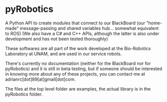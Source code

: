 pyRobotics
==========

A Python API to create modules that connect to our BlackBoard (our "home-made" message-passing and shared variables hub... somewhat equivalent to ROS)
(We also have a C# and C++ APIs, although the latter is also under development and has not been tested thoroughly)

These softwares are all part of the work developed at the Bio-Robotics Laboratory at UNAM, and are used in our service robots.

There's currently no documentation (neither for the BlackBoard nor for pyRobotics) and it is still in beta testing, but if someone should be interested in knowing more about any of these projects, you can contact me at adrianrc[dot]89[at]gmail[dot]com.


The files at the top level folder are examples, the actual library is in the pyRobotics folder.
